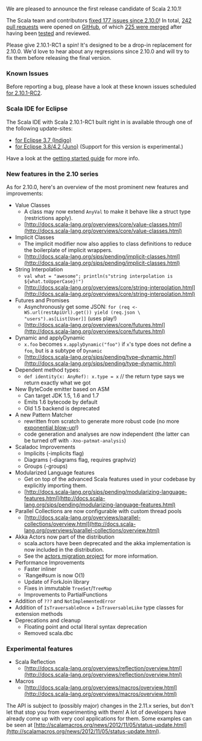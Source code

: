 We are pleased to announce the first release candidate of Scala 2.10.1!

The Scala team and contributors [fixed 177 issues since 2.10.0](https://issues.scala-lang.org/secure/IssueNavigator.jspa?reset=true&jqlQuery=project+%3D+SI+AND+fixVersion+%3D+%22Scala+2.10.1-RC1%22+AND+status+%3D+closed+ORDER+BY+priority+DESC)!
In total, [242 pull requests](https://github.com/scala/scala/issues?milestone=5&page=1&state=closed) were opened on [GitHub](https://github.com/scala/scala), of which [225 were merged](https://gist.github.com/adriaanm/4760366) after having been [tested](https://github.com/typesafehub/ghpullrequest-validator) and reviewed.

Please give 2.10.1-RC1 a spin! It's designed to be a drop-in replacement for 2.10.0.
We'd love to hear about any regressions since 2.10.0 and will try to fix them before releasing the final version.

### Known Issues
Before reporting a bug, please have a look at these known issues scheduled [for 2.10.1-RC2](https://issues.scala-lang.org/secure/IssueNavigator.jspa?reset=true&jqlQuery=project+%3D+SI+AND+fixVersion+%3D+%22Scala+2.10.1-RC2%22+AND+resolution+%3D+Unresolved++ORDER+BY+priority+DESC%2C+key+DESC).

### Scala IDE for Eclipse
The Scala IDE with Scala 2.10.1-RC1 built right in is available through one of the following update-sites:

* [for Eclipse 3.7 (Indigo)](http://download.scala-ide.org/sdk/next/e37/scala210/dev/site/)
* [for Eclipse 3.8/4.2 (Juno)](http://download.scala-ide.org/sdk/next/e38/scala210/dev/site/) (Support for this version is experimental.)

Have a look at the [getting started guide](http://scala-ide.org/docs/user/gettingstarted.html) for more info.

### New features in the 2.10 series
As for 2.10.0, here's an overview of the most prominent new features and improvements:

* Value Classes
    * A class may now extend `AnyVal` to make it behave like a struct type (restrictions apply).
    * [http://docs.scala-lang.org/overviews/core/value-classes.html](http://docs.scala-lang.org/overviews/core/value-classes.html)
* Implicit Classes
    * The implicit modifier now also applies to class definitions to reduce the boilerplate of implicit wrappers.
    * [http://docs.scala-lang.org/sips/pending/implicit-classes.html](http://docs.scala-lang.org/sips/pending/implicit-classes.html)
* String Interpolation
    * `val what = "awesome"; println(s"string interpolation is ${what.toUpperCase}!")`
    * [http://docs.scala-lang.org/overviews/core/string-interpolation.html](http://docs.scala-lang.org/overviews/core/string-interpolation.html)
* Futures and Promises
    * Asynchronously get some JSON: `for (req <- WS.url(restApiUrl).get()) yield (req.json \ "users").as[List[User]]` (uses play!)
    * [http://docs.scala-lang.org/overviews/core/futures.html](http://docs.scala-lang.org/overviews/core/futures.html)
* Dynamic and applyDynamic
    * `x.foo` becomes `x.applyDynamic("foo")` if `x`'s type does not define a `foo`, but is a subtype of `Dynamic`
    * [http://docs.scala-lang.org/sips/pending/type-dynamic.html](http://docs.scala-lang.org/sips/pending/type-dynamic.html)
* Dependent method types:
    * `def identity(x: AnyRef): x.type = x` // the return type says we return exactly what we got
* New ByteCode emitter based on ASM
    * Can target JDK 1.5, 1.6 and 1.7
    * Emits 1.6 bytecode by default
    * Old 1.5 backend is deprecated
* A new Pattern Matcher
    * rewritten from scratch to generate more robust code (no more [exponential blow-up](https://issues.scala-lang.org/browse/SI-1133)!)
    * code generation and analyses are now independent (the latter can be turned off with `-Xno-patmat-analysis`)
* Scaladoc Improvements
    * Implicits (-implicits flag)
    * Diagrams (-diagrams flag, requires graphviz)
    * Groups (-groups)
* Modularized Language features
    * Get on top of the advanced Scala features used in your codebase by explicitly importing them.
    * [http://docs.scala-lang.org/sips/pending/modularizing-language-features.html](http://docs.scala-lang.org/sips/pending/modularizing-language-features.html)
* Parallel Collections are now configurable with custom thread pools
    * [http://docs.scala-lang.org/overviews/parallel-collections/overview.html](http://docs.scala-lang.org/overviews/parallel-collections/overview.html)
* Akka Actors now part of the distribution
    * scala.actors have been deprecated and the akka implementation is now included in the distribution.
    * See the [actors migration project](http://docs.scala-lang.org/actors-migration/) for more information.
* Performance Improvements
    * Faster inliner
    * `Range#sum is now O(1)
    * Update of ForkJoin library
    * Fixes in immutable `TreeSet`/`TreeMap`
    * Improvements to PartialFunctions
* Addition of `???` and `NotImplementedError`
* Addition of `IsTraversableOnce` + `IsTraversableLike` type classes for extension methods
* Deprecations and cleanup
    * Floating point and octal literal syntax deprecation
    * Removed scala.dbc

### Experimental features

* Scala Reflection
    * [http://docs.scala-lang.org/overviews/reflection/overview.html](http://docs.scala-lang.org/overviews/reflection/overview.html)
* Macros
    * [http://docs.scala-lang.org/overviews/macros/overview.html](http://docs.scala-lang.org/overviews/macros/overview.html)

The API is subject to (possibly major) changes in the 2.11.x series, but don't let that stop you from experimenting with them!
A lot of developers have already come up with very cool applications for them.
Some examples can be seen at [http://scalamacros.org/news/2012/11/05/status-update.html](http://scalamacros.org/news/2012/11/05/status-update.html).

